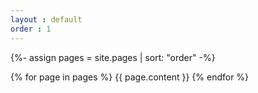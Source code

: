 ```yaml
---
layout : default
order : 1
---
```


{%- assign pages = site.pages | sort: "order"  -%}
 

 
{% for page in pages %}
{{ page.content }}
{% endfor %}  
